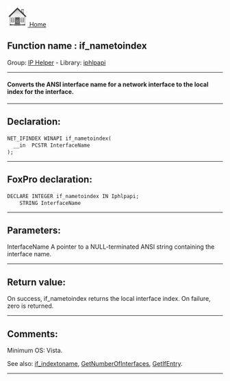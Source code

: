 [<img src="../../images/home.png"> Home ](https://github.com/VFPX/Win32API)  

## Function name : if_nametoindex
Group: [IP Helper](../../functions_group.md#IP_Helper)  -  Library: [iphlpapi](../../Libraries.md#iphlpapi)  
***  


#### Converts the ANSI interface name for a network interface to the local index for the interface.
***  


## Declaration:
```foxpro  
NET_IFINDEX WINAPI if_nametoindex(
  __in  PCSTR InterfaceName
);  
```  
***  


## FoxPro declaration:
```foxpro  
DECLARE INTEGER if_nametoindex IN Iphlpapi;
	STRING InterfaceName  
```  
***  


## Parameters:
InterfaceName 
A pointer to a NULL-terminated ANSI string containing the interface name.
  
***  


## Return value:
On success, if_nametoindex returns the local interface index. On failure, zero is returned.  
***  


## Comments:
Minimum OS: Vista.  
  
See also: [if_indextoname](../iphlpapi/if_indextoname.md), [GetNumberOfInterfaces](../iphlpapi/GetNumberOfInterfaces.md), [GetIfEntry](../iphlpapi/GetIfEntry.md).  
  
***  


